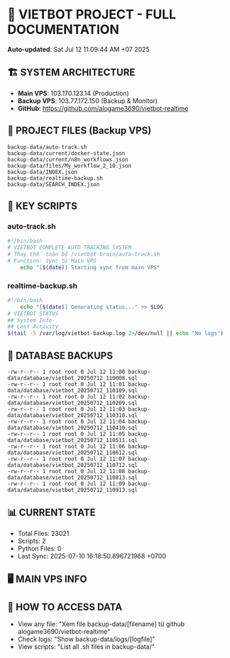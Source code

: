 # 🤖 VIETBOT PROJECT - FULL DOCUMENTATION
**Auto-updated**: Sat Jul 12 11:09:44 AM +07 2025

## 🏗️ SYSTEM ARCHITECTURE
- **Main VPS**: 103.170.123.14 (Production)
- **Backup VPS**: 103.77.172.150 (Backup & Monitor)
- **GitHub**: https://github.com/alogame3690/vietbot-realtime

## 📁 PROJECT FILES (Backup VPS)
```
backup-data/auto-track.sh
backup-data/current/docker-state.json
backup-data/current/n8n_workflows.json
backup-data/files/My_workflow_2_10.json
backup-data/INDEX.json
backup-data/realtime-backup.sh
backup-data/SEARCH_INDEX.json
```

## 🔧 KEY SCRIPTS
### auto-track.sh
```bash
#!/bin/bash
# VIETBOT COMPLETE AUTO TRACKING SYSTEM
# Thay thế toàn bộ /vietbot-brain/auto-track.sh
# Function: Sync từ Main VPS
    echo "[$(date)] Starting sync from main VPS"
```
### realtime-backup.sh
```bash
#!/bin/bash
    echo "[$(date)] Generating status..." >> $LOG
# VIETBOT STATUS
## System Info
## Last Activity
$(tail -5 /var/log/vietbot-backup.log 2>/dev/null || echo "No logs")
```

## 💾 DATABASE BACKUPS
```
-rw-r--r-- 1 root root 0 Jul 12 11:00 backup-data/database/vietbot_20250712_110008.sql
-rw-r--r-- 1 root root 0 Jul 12 11:01 backup-data/database/vietbot_20250712_110109.sql
-rw-r--r-- 1 root root 0 Jul 12 11:02 backup-data/database/vietbot_20250712_110209.sql
-rw-r--r-- 1 root root 0 Jul 12 11:03 backup-data/database/vietbot_20250712_110310.sql
-rw-r--r-- 1 root root 0 Jul 12 11:04 backup-data/database/vietbot_20250712_110410.sql
-rw-r--r-- 1 root root 0 Jul 12 11:05 backup-data/database/vietbot_20250712_110511.sql
-rw-r--r-- 1 root root 0 Jul 12 11:06 backup-data/database/vietbot_20250712_110612.sql
-rw-r--r-- 1 root root 0 Jul 12 11:07 backup-data/database/vietbot_20250712_110712.sql
-rw-r--r-- 1 root root 0 Jul 12 11:08 backup-data/database/vietbot_20250712_110813.sql
-rw-r--r-- 1 root root 0 Jul 12 11:09 backup-data/database/vietbot_20250712_110913.sql
```

## 📊 CURRENT STATE
- Total Files: 23021
- Scripts: 2
- Python Files: 0
- Last Sync: 2025-07-10 16:18:50.896721968 +0700

## 🖥️ MAIN VPS INFO


## 🚨 HOW TO ACCESS DATA
- View any file: "Xem file backup-data/[filename] từ github alogame3690/vietbot-realtime"
- Check logs: "Show backup-data/logs/[logfile]"
- View scripts: "List all .sh files in backup-data/"
